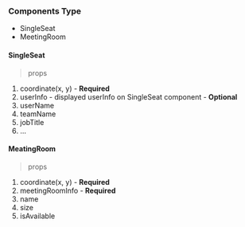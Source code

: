 ### Components Type

* SingleSeat
* MeetingRoom


#### SingleSeat

> props

1. coordinate(x, y) - **Required**
2. userInfo - displayed userInfo on SingleSeat component - **Optional**
  1. userName
  2. teamName
  3. jobTitle
  4. ...



#### MeatingRoom

> props

1. coordinate(x, y) - **Required**
2. meetingRoomInfo - **Required**
  1. name
  2. size
3. isAvailable